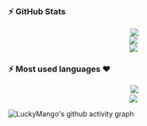 ### :zap: GitHub Stats

<p align="center">&nbsp;<img align="center" src="https://github-readme-stats.vercel.app/api?username=LuckyMango&show_icons=true&hide_border=true&show_owner=true&title_color=FFFF00&theme=dark&layout=compact" /><br>
<img align="center" src="https://github-readme-streak-stats.herokuapp.com/?user=LuckyMango&theme=radical&custom_title=streak-stats&hide_border=true&layout=compact" /><br>
<img align="center" src="https://github-profile-summary-cards.vercel.app/api/cards/profile-details?username=LuckyMango&theme=dracula" />
</p>

### :zap: Most used languages ❤️

<p align="center">&nbsp;<img src= "https://github-readme-stats.vercel.app/api/top-langs/?username=LuckyMango&layout=compact&hide=html&theme=dracula&hide_border=true"><br>
<a href="https://github.com/ryo-ma/github-profile-trophy" target="_blank">
    <img src= "https://github-profile-summary-cards.vercel.app/api/cards/repos-per-language?username=LuckyMango&theme=dracula" alt=""><br>
    <img src= "https://github-profile-summary-cards.vercel.app/api/cards/most-commit-language?username=LuckyMango&theme=dracula">
</a>
</p>

![LuckyMango's github activity graph](https://activity-graph.herokuapp.com/graph?username=LuckyMango&theme=dracula&layout=compact&title_color=FF69B4&hide_border=true&area=true)

<!--
**Snile826/Snile826** is a ✨ _special_ ✨ repository because its `README.md` (this file) appears on your GitHub profile.
Here are some ideas to get you started:
- 🔭 I’m currently working on ...
- 🌱 I’m currently learning ...
- 👯 I’m looking to collaborate on ...
- 🤔 I’m looking for help with ...
- 💬 Ask me about ...
- 📫 How to reach me: ...
- 😄 Pronouns: ...
- ⚡ Fun fact: ...
-->
